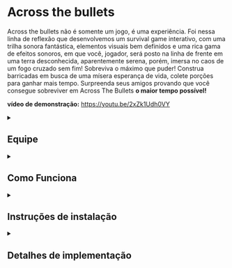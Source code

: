 # Across the bullets

Across the bullets não é somente um jogo, é uma experiência. Foi nessa linha de reflexão que desenvolvemos um survival game interativo, com uma trilha sonora fantástica, elementos visuais bem definidos e uma rica gama de efeitos sonoros, em que você, jogador, será posto na linha de frente em uma terra desconhecida, aparentemente serena, porém, imersa no caos de um fogo cruzado sem fim! Sobreviva o máximo que puder! Construa barricadas em busca de uma mísera esperança de vida, colete porções para ganhar mais tempo. Surpreenda seus amigos provando que você consegue sobreviver em Across The Bullets <strong>o maior tempo possível!</strong>

<strong>vídeo de demonstração:</strong> https://youtu.be/2xZk1Udh0VY 

<details>
<summary><h2>Equipe</h2></summary>


* [Amanda Luz Chaves](https://github.com/amandaaluzc) - alc2@cesar.school  
* [Lucas Menezes Santana](https://github.com/ucasmenezes08) - lms4@cesar.school  
* [João Carlos Melo Brennand de Souza Mendes](https://github.com/joaocm1804) - jcmbsm@cesar.school  

</details>






<details>
<summary><h2>Como Funciona</h2></summary>



<strong>Informações gerais: </strong>


- O jogo consiste em sobreviver pelo maior tempo possível.

- No contexto geral, parece simples, porém você, jogador, será lançado ao meio do mapa, tendo que desviar das balas emergentes do canto externo do mapa.

- A quantidade de balas geradas irá aumentar com o decorrer do tempo. Além disso, conforme o andamento do jogo, a velocidade das balas tambem será incrementada.





<strong>Informações Necessárias: </strong>



- O jogador contém *3 vidas* , que serão consumidas a cada colisão com a bala.

- O jogador contém *5 barricadas*, que podém ser usadas para bloquear as balas. (Recomendamos utilizar para fins de emergencia, no caso para coletar vidas extras ou ganhar mais tempo para fuga). Vale ressaltar que a madeira será gerada após o jogador pressionar a tecla *SPACE*, sendo posicionada exatamente no local onde o jogador apertou.

- As barricadas possuem tempo de duração após a ativação de 10 segundos até o desaparecimento.

- As barricadas conseguem cobrir até somente uma colisão.

- Após utilizada, não é possivel recuperar a barricada gasta, use somente se necessário.

- O jogador pode coletar *Porções de vida* distribuidas pelo mapa, que fornecem ,ao serem coletadas, vida extra para o jogador.

- As porções só fornecem vida extra, *se o jogador estiver com menos de 3 vidas*, caso o jogador esteja com as 3 vidas, *a porção somente irá mudar de posição*.

- É importante ressaltar que as vidas extras são geradas em uma posição aleatória do mapa, e *Desaparecem após 15 segundos* se não coletadas.

- Caso a porção seja coletada, ela irá reaparecer após 10 segundos. Dica: Se a porção aparece em um lugar muito extremo no inicio do game, é recomendado coletar para que reapareça em algum lugar mais favorável. (No decorrer do jogo, será difícil coletar na extremidade).

</details>





<details>
<summary><h2>Instruções de instalação</h2></summary>




### Instalar Raylib
Linux:

1 - instalar recursos básicos:

    sudo apt install build-essential git

2 - comando para instalar raylib (se não funcionar, seguir para o próximo passo):

    sudo apt install libraylib-dev
    

3a - se for Ubuntu:

    sudo apt install libasound2-dev libx11-dev libxrandr-dev libxi-dev libgl1-mesa-dev libglu1-mesa-dev libxcursor-dev libxinerama-dev libwayland-dev libxkbcommon-dev
    

3b - mas se for Fedora: 

    sudo dnf install alsa-lib-devel mesa-libGL-devel libX11-devel libXrandr-devel libXi-devel libXcursor-devel libXinerama-devel libatomic


MacOS:

    brew install raylib


### Comando para compilação e funcionamento do código

Execute esses comandos no terminal:

    git clone https://github.com/joaocm1804/across-the-bullets.git
    
Depois:
    
    cd across-the-bullets
    
E então:
    
    make run
    

Caso ao executar o jogo der erro de permissão, execute: 
    
    chmod +x main

</details>




<details>
<summary><h2>Detalhes de implementação</h2></summary>


### Lista de funções

- Main(): Função principal onde roda o jogo;

- InitGame(): Onde todas as imagens, sons e outras variáveis do jogo são carregadas;

- DrawGame(): Possui a lógica das inicializações do que deve ser desenhado no jogo, assim como    
suas dimensões e posições;

- reiniciar(): Ocorre o reinício de todas as variáveis após uma partida acabar;

- UnloadGame(): Todos os arquivos são descarregados após fechamento do jogo

- add_inicio(): insere os dados do jogador numa lista encadeada;

- ordenar(): ordena a lista encadeada com os dados dos jogadores;

- salvarRanking(): escreve os dados da lista ordenada num arquivo “.txt”;

- carregarRanking(): limpa a lista de ranking e lê os dados anteriormente já armazenados no “.txt”;

- printarLeaderboard(): organiza o draw do ranking e imprime os dados dos jogadores;

- limparRanking(): limpa os dados da lista encadeada do ranking para não haver duplicidade.



### Principais dificuldades enfrentadas.


- Conciliar o tempo para o desenvolvimento do jogo com outras matérias e projetos;

- Entender funcionamento da Raylib e de como desenvolver um jogo;

- Funcionamento do surgimento aleatório das balas.

- Geração de assets para o jogo, pois queríamos fazer todos únicos.

- Animação de movimentação do player

- Ajustar zona de hitbox dos assets da partida

- Ajustar dimensões dos assets



</details>
